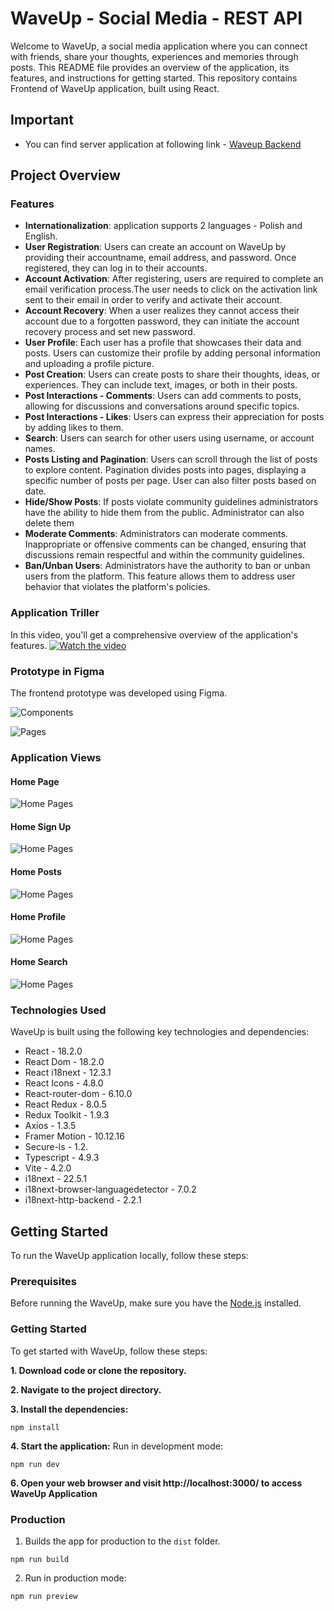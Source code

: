 # WaveUp - Social Media - REST API

Welcome to WaveUp, a social media application where you can connect with friends, share your thoughts, experiences and memories through posts.
This README file provides an overview of the application, its features, and instructions for getting started. This repository contains Frontend of WaveUp application, built using React.

## Important
- You can find server application at following link - [Waveup Backend](https://github.com/JBR-Sapeta/JS--Express--WaveUp)


## Project Overview

### Features
- **Internationalization**: application supports 2 languages - Polish and English.
- **User Registration**: Users can create an account on WaveUp by providing their accountname, email address, and password. Once registered, they can log in to their accounts.
- **Account Activation**: After registering, users are required to complete an email verification process.The user needs to click on the activation link sent to their email in order to verify and activate their account. 
- **Account Recovery**: When a user realizes they cannot access their account due to a forgotten password, they can initiate the account recovery process and set new password.
- **User Profile**: Each user has a profile that showcases their data and posts. Users can customize their profile by adding personal information and uploading a profile picture.
- **Post Creation**: Users can create posts to share their thoughts, ideas, or experiences. They can include text, images, or both in their posts.
- **Post Interactions - Comments**: Users can add comments to posts, allowing for discussions and conversations around specific topics.
- **Post Interactions - Likes**: Users can express their appreciation for posts by adding likes to them.
- **Search**: Users can search for other users using username, or account names.
- **Posts Listing and Pagination**: Users can scroll through the list of posts to explore content. Pagination divides posts into pages, displaying a specific number of posts per page. User can also filter posts based on date.
- **Hide/Show Posts**: If posts violate community guidelines administrators have the ability to hide them  from the public. Administrator can also delete them
- **Moderate Comments**: Administrators can moderate comments. Inappropriate or offensive comments can be changed, ensuring that discussions remain respectful and within the community guidelines.
- **Ban/Unban Users**: Administrators have the authority to ban or unban users from the platform. This feature allows them to address user behavior that violates the platform's policies. 


###  Application Triller
In this video, you'll get a comprehensive overview of the application's features.
[![Watch the video](https://img.youtube.com/vi/vZyUiabLg1g/maxresdefault.jpg)](https://youtu.be/vZyUiabLg1g)

###  Prototype in Figma
The frontend prototype was developed using Figma. 

![Components](./readme/figma-components.PNG)

![Pages](./readme/figma-pages.PNG)


###  Application Views

#### Home Page
![Home Pages](./readme/home.PNG)

#### Home Sign Up
![Home Pages](./readme/signup.PNG)

#### Home Posts
![Home Pages](./readme/posts.PNG)

#### Home Profile
![Home Pages](./readme/profile.PNG)

#### Home Search
![Home Pages](./readme/search.PNG)


### Technologies Used

WaveUp is built using the following key technologies and dependencies:
- React - 18.2.0
- React Dom - 18.2.0
- React i18next - 12.3.1
- React Icons - 4.8.0
- React-router-dom - 6.10.0
- React Redux - 8.0.5
- Redux Toolkit - 1.9.3
- Axios - 1.3.5
- Framer Motion - 10.12.16
- Secure-ls - 1.2.
- Typescript - 4.9.3
- Vite - 4.2.0
- i18next - 22.5.1
- i18next-browser-languagedetector - 7.0.2
- i18next-http-backend - 2.2.1

## Getting Started
To run the WaveUp application locally, follow these steps:

### Prerequisites
Before running the WaveUp, make sure you have the [Node.js](https://nodejs.org/en) installed.

### Getting Started
To get started with WaveUp, follow these steps:

**1.  Download code or clone the repository.**

**2.	Navigate to the project directory.**

**3.	Install the dependencies:**
```
npm install
```
**4.	Start the application:**
Run in development mode:
```
npm run dev
```

**6. Open your web browser and visit http://localhost:3000/ to access WaveUp Application**

### Production 

1.  Builds the app for production to the `dist` folder.
```
npm run build
```

2.  Run in production mode:
```
npm run preview
```
